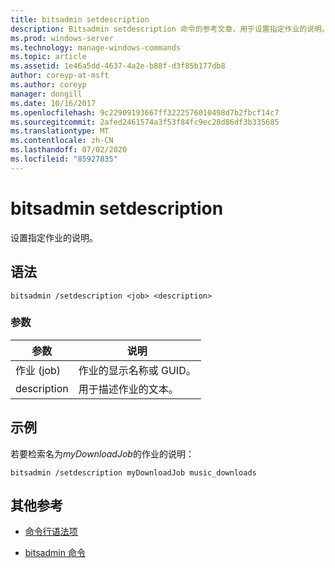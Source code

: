 ```yaml
---
title: bitsadmin setdescription
description: Bitsadmin setdescription 命令的参考文章，用于设置指定作业的说明。
ms.prod: windows-server
ms.technology: manage-windows-commands
ms.topic: article
ms.assetid: 1e46a5dd-4637-4a2e-b88f-d3f85b177db8
author: coreyp-at-msft
ms.author: coreyp
manager: dongill
ms.date: 10/16/2017
ms.openlocfilehash: 9c22909193667ff3222576010498d7b2fbcf14c7
ms.sourcegitcommit: 2afed2461574a3f53f84fc9ec28d86df3b335685
ms.translationtype: MT
ms.contentlocale: zh-CN
ms.lasthandoff: 07/02/2020
ms.locfileid: "85927835"
---
```

# <a name="bitsadmin-setdescription"></a>bitsadmin setdescription

设置指定作业的说明。

## <a name="syntax"></a>语法

```
bitsadmin /setdescription <job> <description>
```

### <a name="parameters"></a>参数

| 参数 | 说明 |
| --------- | ----------- |
| 作业 (job) | 作业的显示名称或 GUID。 |
| description | 用于描述作业的文本。 |

## <a name="examples"></a>示例

若要检索名为*myDownloadJob*的作业的说明：

```
bitsadmin /setdescription myDownloadJob music_downloads
```

## <a name="additional-references"></a>其他参考

- [命令行语法项](command-line-syntax-key.md)

- [bitsadmin 命令](bitsadmin.md)
